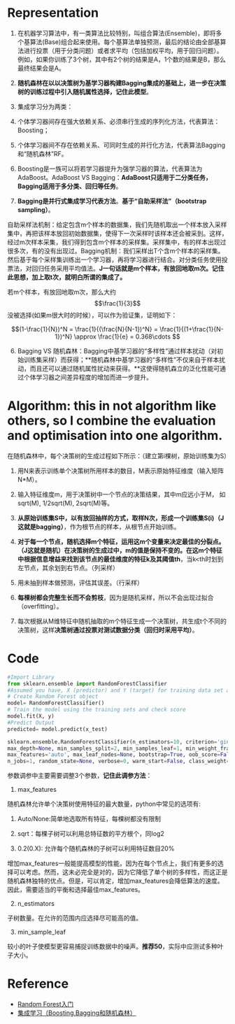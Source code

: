 # Representation

1. 在机器学习算法中，有一类算法比较特别，叫组合算法\(Ensemble\)，即将多个基算法\(Base\)组合起来使用。每个基算法单独预测，最后的结论由全部基算法进行投票（用于分类问题）或者求平均（包括加权平均，用于回归问题）。例如，如果你训练了3个树，其中有2个树的结果是A，1个数的结果是B，那么最终结果会是A。

2. **随机森林在以以决策树为基学习器构建Bagging集成的基础上，进一步在决策树的训练过程中引入随机属性选择，记住此模型**。

3. 集成学习分为两类：

  1. 个体学习器间存在强大依赖关系、必须串行生成的序列化方法，代表算法：Boosting；

  2. 个体学习器间不存在依赖关系、可同时生成的并行化方法，代表算法Bagging和“随机森林”RF。

4. Boosting是一族可以将若学习器提升为强学习器的算法，代表算法为AdaBoost。AdaBoost VS Bagging：**AdaBoost只适用于二分类任务，Bagging适用于多分类、回归等任务**。

5. **Bagging是并行式集成学习代表方法**。**基于“自助采样法”（bootstrap sampling）**。

  自助采样法机制：给定包含m个样本的数据集，我们先随机取出一个样本放入采样集中，再把该样本放回初始数据集，使得下一次采样时该样本还会被采到。这样，经过m次样本采集，我们得到包含m个样本的采样集。采样集中，有的样本出现过很多次，有的没有出现过。Bagging机制：我们采样出T个含m个样本的采样集。然后基于每个采样集训练出一个学习器，再将学习器进行结合。对分类任务使用投票法，对回归任务采用平均值法。**J一句话就是m个样本，有放回地取m次。记住此思想，加上取t次，就明白所谓的集成了。**

  若m个样本，有放回地取m次，那么大约$$\frac{1}{3}$$没被选择(如果m很大时的时候），可以作为验证集，证明如下：
  
  $$(1-\frac{1}{N})^N = \frac{1}{(\frac{N}{N-1})^N} = \frac{1}{(1+\frac{1}{N-1})^N} \approx \frac{1}{e} = 0.368\cdots $$

6. Bagging VS 随机森林：Bagging中基学习器的“多样性”通过样本扰动（对初始训练集采样）而获得；**随机森林中基学习器的“多样性”不仅来自于样本扰动，而且还可以通过随机属性扰动来获得。**这使得随机森立的泛化性能可通过个体学习器之间差异程度的增加而进一步提升。


# Algorithm: this in not algorithm like others, so I combine the evaluation and optimisation into one algorithm.

在随机森林中，每个决策树的生成过程如下所示：（建立第i棵树，原始训练集为S）

1. 用N来表示训练单个决策树所用样本的数目，M表示原始特征维度（输入矩阵N\*M）。

2. 输入特征维度m，用于决策树中一个节点的决策结果，其中m应远小于M， 如sqrt\(M\), 1\/2sqrt\(M\), 2sqrt\(M\)等。

3. **从原始训练集S中，以有放回抽样的方式，取样N次，形成一个训练集S\(i\)（J这就是bagging）**，作为根节点的样本，从根节点开始训练。

4. **对于每一个节点，随机选择m个特征，运用这m个变量来决定最佳的分裂点。（J这就是随机）**在决策树的生成过中，m的值是保持不变的。在**这m个特征中根据信息增益来找到该节点的最佳维度的特征k及其阈值th**，当k&lt;th时划到左节点，其余划到右节点。（列采样）

5. 用未抽到样本做预测，评估其误差。（行采样）

6. **每棵树都会完整生长而不会剪枝**，因为是随机采样，所以不会出现过拟合（overfitting）。

7. 每次根据从M维特征中随机抽取的m个特征生成一个决策树，共生成t个不同的决策树，这样**决策树通过投票对测试数据分类（回归时采用平均）**。


# Code

```python
#Import Library
from sklearn.ensemble import RandomForestClassifier
#Assumed you have, X (predictor) and Y (target) for training data set and x_test(predictor) of test_dataset
# Create Random Forest object
model= RandomForestClassifier()
# Train the model using the training sets and check score
model.fit(X, y)
#Predict Output
predicted= model.predict(x_test)
```

```python
sklearn.ensemble.RandomForestClassifier(n_estimators=10, criterion='gini', 
max_depth=None, min_samples_split=2, min_samples_leaf=1, min_weight_fraction_leaf=0.0, 
max_features='auto', max_leaf_nodes=None, bootstrap=True, oob_score=False, 
n_jobs=1, random_state=None, verbose=0, warm_start=False, class_weight=None)
```

参数调参中主要需要调整3个参数，**记住此调参方法**：

1. max\_features

  随机森林允许单个决策树使用特征的最大数量，python中常见的选项有:

  1. Auto\/None:简单地选取所有特征，每棵树都没有限制

  2. sqrt：每棵子树可以利用总特征数的平方根个，同log2

  3. 0.2\(0.X\): 允许每个随机森林的子树可以利用特征数目20%


  增加max\_features一般能提高模型的性能，因为在每个节点上，我们有更多的选择可以考虑。然而，这未必完全是对的，因为它降低了单个树的多样性，而这正是随机森林独特的优点。但是，可以肯定，增加max\_features会降低算法的速度。因此，需要适当的平衡和选择最佳max\_features。

2. n\_estimators

  子树数量。在允许的范围内应选择尽可能高的值。

3. min\_sample\_leaf

  较小的叶子使模型更容易捕捉训练数据中的噪声。**推荐50**，实际中应测试多种叶子大小。


# Reference

* [Random Forest入门](https://www.zybuluo.com/hshustc/note/179319)
* [集成学习（Boosting,Bagging和随机森林）](http://blog.csdn.net/u014665416/article/details/51557318)

